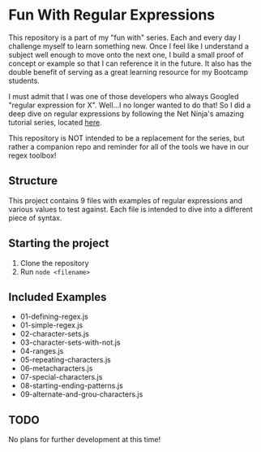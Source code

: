 # Fun With Regular Expressions

This repository is a part of my "fun with" series. Each and every day I challenge myself to learn something new. Once I feel like I understand a subject well enough to move onto the next one, I build a small proof of concept or example so that I can reference it in the future. It also has the double benefit of serving as a great learning resource for my Bootcamp students.

I must admit that I was one of those developers who always Googled "regular expression for X". Well...I no longer wanted to do that! So I did a deep dive on regular expressions by following the Net Ninja's amazing tutorial series, located [here](https://www.youtube.com/watch?v=r6I-Ahc0HB4&list=PL4cUxeGkcC9g6m_6Sld9Q4jzqdqHd2HiD&index=1).

This repository is NOT intended to be a replacement for the series, but rather a companion repo and reminder for all of the tools we have in our regex toolbox!

## Structure

This project contains 9 files with examples of regular expressions and various values to test against. Each file is intended to dive into a different piece of syntax.

## Starting the project

1. Clone the repository
2. Run `node <filename>`

## Included Examples

- 01-defining-regex.js
- 01-simple-regex.js
- 02-character-sets.js
- 03-character-sets-with-not.js
- 04-ranges.js
- 05-repeating-characters.js
- 06-metacharacters.js
- 07-special-characters.js
- 08-starting-ending-patterns.js
- 09-alternate-and-grou-characters.js

## TODO

No plans for further development at this time!

